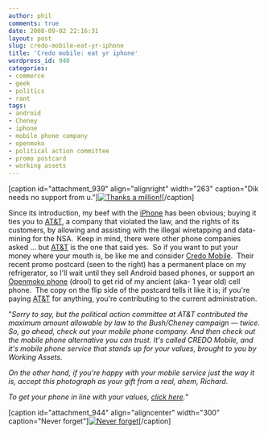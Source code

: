 ```yaml
---
author: phil
comments: true
date: 2008-09-02 22:16:31
layout: post
slug: credo-mobile-eat-yr-iphone
title: 'Credo mobile: eat yr iphone'
wordpress_id: 940
categories:
- commerce
- geek
- politics
- rant
tags:
- android
- Cheney
- iphone
- mobile phone company
- openmoko
- political action committee
- promo postcard
- working assets
---
```


[caption id="attachment_939" align="alignright" width="263" caption="Dik needs no support from u."][![Thanks a million!](http://fak3r.com/wp-content/uploads/2008/09/cheney_picture.jpeg)](http://www.fak3r.com/wp-content/uploads/2008/09/cheney_picture.jpeg)[/caption]

Since its introduction, my beef with the [iPhone](http://www.apple.com/iphone) has been obvious; buying it ties you to [AT&T](http://w2.eff.org/legal/cases/att/faq.php), a company that violated the law, and the rights of its customers, by allowing and assisting with the illegal wiretapping and data-mining for the NSA.  Keep in mind, there were other phone companies asked ... but [AT&T](http://w2.eff.org/legal/cases/att/faq.php) is the one that said yes.  So if you want to put your money where your mouth is, be like me and consider [Credo Mobile](www.credomobile.com).  Their recent promo postcard (seen to the right) has a permanent place on my refrigerator, so I'll wait until they sell Android based phones, or support an [Openmoko phone](http://www.openmoko.com/product.html) (drool) to get rid of my ancient (aka- 1 year old) cell phone.  The copy on the flip side of the postcard tells it like it is; if you're paying [AT&T](http://w2.eff.org/legal/cases/att/faq.php) for anything, you're contributing to the current administration.

"_Sorry to say, but the political action committee at AT&T contributed the maximum amount allowable by law to the Bush/Cheney campaign — twice. So, go ahead, check out your mobile phone company. And then check out the mobile phone alternative you can trust. It's called CREDO Mobile, and it's mobile phone service that stands up for your values, brought to you by Working Assets._

_On the other hand, if you're happy with your mobile service just the way it is, accept this photograph as your gift from a real, ahem, Richard._

_To get your phone in line with your values, [click here](http://act.credoaction.com/r/?r=810&id=470-1154983-NHkxZ3x&t=1)._"

[caption id="attachment_944" align="aligncenter" width="300" caption="Never forget"][![Never forget](http://fak3r.com/wp-content/uploads/2008/09/eff_att.png)](http://fak3r.com/wp-content/uploads/2008/09/eff_att.png)[/caption]

